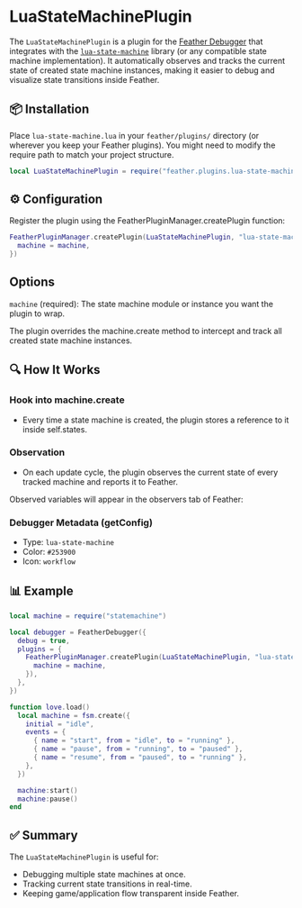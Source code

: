 # LuaStateMachinePlugin

The `LuaStateMachinePlugin` is a plugin for the [Feather Debugger](https://github.com/Kyonru/feather) that integrates with the [`lua-state-machine`](https://github.com/kyleconroy/lua-state-machine) library (or any compatible state machine implementation).
It automatically observes and tracks the current state of created state machine instances, making it easier to debug and visualize state transitions inside Feather.

## 📦 Installation

Place `lua-state-machine.lua` in your `feather/plugins/` directory (or wherever you keep your Feather plugins). You might need to modify the require path to match your project structure.

```lua
local LuaStateMachinePlugin = require("feather.plugins.lua-state-machine")
```

## ⚙️ Configuration

Register the plugin using the FeatherPluginManager.createPlugin function:

```lua
FeatherPluginManager.createPlugin(LuaStateMachinePlugin, "lua-state-machine", {
  machine = machine,
})
```

## Options

`machine` (required):
The state machine module or instance you want the plugin to wrap.

The plugin overrides the machine.create method to intercept and track all created state machine instances.

## 🔍 How It Works

### Hook into machine.create

- Every time a state machine is created, the plugin stores a reference to it inside self.states.

### Observation

- On each update cycle, the plugin observes the current state of every tracked machine and reports it to Feather.

Observed variables will appear in the observers tab of Feather:

### Debugger Metadata (getConfig)

- Type: `lua-state-machine`
- Color: `#253900`
- Icon: `workflow`

## 📊 Example

```lua
local machine = require("statemachine")

local debugger = FeatherDebugger({
  debug = true,
  plugins = {
    FeatherPluginManager.createPlugin(LuaStateMachinePlugin, "lua-state-machine", {
      machine = machine,
    }),
  },
})

function love.load()
  local machine = fsm.create({
    initial = "idle",
    events = {
      { name = "start", from = "idle", to = "running" },
      { name = "pause", from = "running", to = "paused" },
      { name = "resume", from = "paused", to = "running" },
    },
  })

  machine:start()
  machine:pause()
end
```

## ✅ Summary

The `LuaStateMachinePlugin` is useful for:

- Debugging multiple state machines at once.
- Tracking current state transitions in real-time.
- Keeping game/application flow transparent inside Feather.
